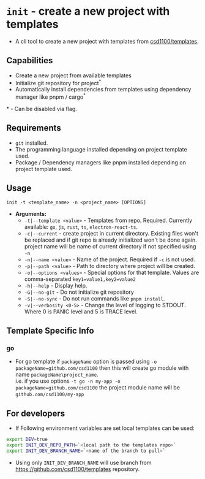 # `init` - create a new project with templates

- A cli tool to create a new project with templates from
  [csd1100/templates](https://github.com/csd1100/templates).

## Capabilities

- Create a new project from available templates
- Initialize git repository for project<sup>\*</sup>
- Automatically install dependencies from templates using dependency manager
  like pnpm / cargo<sup>\*</sup>

\* - Can be disabled via flag.

## Requirements

- `git` installed.
- The programming language installed depending on project template used.
- Package / Dependency managers like pnpm installed depending on project template
  used.

## Usage

`init -t <template_name> -n <project_name> [OPTIONS]`

- **Arguments:**
    - `-t|--template <value>` - Templates from repo. Required. Currently available:
      `go`, `js`, `rust`, `ts`, `electron-react-ts`.
    - `-c|--current` - create project in current directory. Existing files won't
      be replaced and if git repo is already initialized won't be done again.
      project name will be name of current directory if not specified using `-n`
    - `-n|--name <value>` - Name of the project. Required if `-c` is not used.
    - `-p|--path <value>` - Path to directory where project will be created.
    - `-o|--options <values>` - Special options for that template.
      Values are comma-separated `key1=value1,key2=value2`
    - `-h|--help` - Display help.
    - `-G|--no-git` - Do not initialize git repository
    - `-S|--no-sync` - Do not run commands like `pnpm install`.
    - `-v|--verbosity <0-5>` - Change the level of logging to STDOUT.  
      Where 0 is PANIC level and 5 is TRACE level.

## Template Specific Info

### go

- For go template if `packageName` option is passed using `-o packageName=github.com/csd1100`
  then this will create go module with name `packageName\project_name`.  
  i.e. if you use options `-t go -n my-app -o packageName=github.com/csd1100`
  the project module name will be `github.com/csd1100/my-app`

## For developers

- If Following environment variables are set local templates can be used:

```sh
export DEV=true
export INIT_DEV_REPO_PATH=`<local path to the templates repo>`
export INIT_DEV_BRANCH_NAME=`<name of the branch to pull>`
```

- Using only `INIT_DEV_BRANCH_NAME` will use branch from
  https://github.com/csd1100/templates repository.
